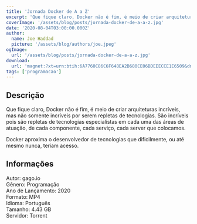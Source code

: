 ```yaml
---
title: 'Jornada Docker de A a Z'
excerpt: 'Que fique claro, Docker não é fim, é meio de criar arquiteturas incríveis, mas não somente incríveis por serem repletas de tecnologias. São incríveis pois são repletas de tecnologias especialistas em cada uma das áreas de atuação, de cada componente, cada serviço, cada server que colocamos'
coverImage: '/assets/blog/posts/jornada-docker-de-a-a-z.jpg'
date: '2020-08-04T03:00:00.000Z'
author:
  name: Joe Haddad
  picture: '/assets/blog/authors/joe.jpeg'
ogImage:
  url: '/assets/blog/posts/jornada-docker-de-a-a-z.jpg'
download:
  url: 'magnet:?xt=urn:btih:6A7760C86C6F648EA2B680CE06BDEEECCE1E6509&dn=Jornada%20Docker%20de%20A%20a%20Z&tr=udp%3a%2f%2ftracker.openbittorrent.com%3a1337%2fannounce&tr=udp%3a%2f%2ftracker.opentrackr.org%3a1337%2fannounce'
tags: ['programacao']
---
```

<h2>Descrição</h2>
<p></p><p>Que fique claro, Docker não é fim, é meio de criar arquiteturas incríveis, mas não somente incríveis por serem repletas de tecnologias. São incríveis pois são repletas de tecnologias especialistas em cada uma das áreas de atuação, de cada componente, cada serviço, cada server que colocamos.</p><p>Docker aproxima o desenvolvedor de tecnologias que dificilmente, ou até mesmo nunca, teriam acesso.</p><h2>Informações</h2><p>Autor: gago.io<br/>Gênero: Programação<br/>Ano de Lançamento: 2020<br/>Formato: MP4<br/>Idioma: Português<br/>Tamanho: 4.43 GB<br/>Servidor: Torrent</p>